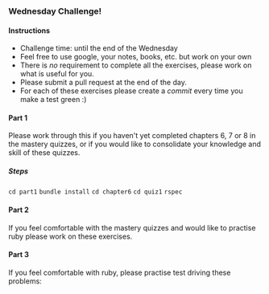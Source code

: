 ### Wednesday Challenge!

#### Instructions
  * Challenge time: until the end of the Wednesday
  * Feel free to use google, your notes, books, etc. but work on your own
  * There is _no_ requirement to complete all the exercises, please work on what
  is useful for you.
  * Please submit a pull request at the end of the day.
  * For each of these exercises please create a _commit_ every time you make a test green :)


#### Part 1
Please work through this if you haven't yet completed chapters 6, 7 or 8 in
the mastery quizzes, or if you would like to consolidate your knowledge and
skill of these quizzes.

##### Steps

`cd part1`
`bundle install`
`cd chapter6`
`cd quiz1`
`rspec`


#### Part 2
If you feel comfortable with the mastery quizzes and would like to practise ruby
please work on these exercises.



#### Part 3
If you feel comfortable with ruby, please practise test driving these problems:
